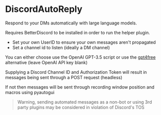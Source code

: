 # DiscordAutoReply
Respond to your DMs automatically with large language models.

Requires BetterDiscord to be installed in order to run the helper plugin.
- Set your own UserID to ensure your own messages aren't propagated
- Set a channel id to listen (ideally a DM channel)

You can either choose use the OpenAI GPT-3.5 script or use the [gpt4free](https://github.com/xtekky/gpt4free) alternative (leave OpenAI API key blank)

Supplying a Discord Channel ID and Authorization Token will result in messages being sent through a POST request (headless)

If not then messages will be sent through recording window position and macros using pyautogui

> Warning, sending automated messages as a non-bot or using 3rd party plugins may be considered in violation of Discord's TOS
